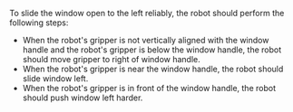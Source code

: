 To slide the window open to the left reliably, the robot should perform the following steps:

- When the robot's gripper is not vertically aligned with the window handle and the robot's gripper is below the window handle, the robot should move gripper to right of window handle.
- When the robot's gripper is near the window handle, the robot should slide window left.
- When the robot's gripper is in front of the window handle, the robot should push window left harder.